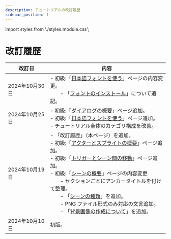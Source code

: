 ```yaml
---
description: チュートリアルの改訂履歴
sidebar_position: 1
---
```


import styles from './styles.module.css';

# 改訂履歴

| 改訂日 | 内容 |
| --- | --- |
| 2024年10月30日 | - 初級:「[日本語フォントを使う](./tutorial-basics/using_jp_font.md)」ページの内容変更。<br/>　　- 「[フォントのインストール](./tutorial-basics/using_jp_font.md#フォントのインストール)」について追記。|
| 2024年10月25日 | - 初級:「[ダイアログの概要](./tutorial-basics/dialogue.md)」ページ追加。<br/> - 初級:「[日本語フォントを使う](./tutorial-basics/using_jp_font.md)」ページ追加。<br/> - チュートリアル全体のカテゴリ構成を改善。<br/> |
| 2024年10月19日 | - 「改訂履歴」（本ページ）を追加。<br/>- 初級:「[アクターとスプライトの概要](./tutorial-basics/actor.md)」ページ追加。<br/>- 初級:「[トリガーとシーン間の移動](./tutorial-basics/events_trigger.md)」ページ追加。<br/>- 初級:「[シーンの概要](./tutorial-basics/scene.md)」ページの内容変更<br/>　　- セクションごとにアンカータイトルを付けて整理。<br/>　　- 「[シーンの種類](tutorial-basics/scene#%E3%82%B7%E3%83%BC%E3%83%B3%E3%81%AE%E7%A8%AE%E9%A1%9E)」を追加。<br/>　　- PNG ファイル形式のみ対応の文言追加。<br/>　　- 「[背景画像の作成について](tutorial-basics/scene#%E8%83%8C%E6%99%AF%E7%94%BB%E5%83%8F%E3%81%AE%E4%BD%9C%E6%88%90%E3%81%AB%E3%81%A4%E3%81%84%E3%81%A6)」を追加。 |
| 2024年10月10日 | 初版。 |
